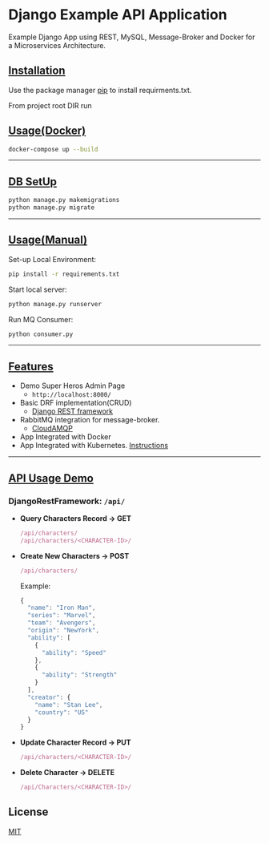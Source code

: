 # Django Example API Application

Example Django App using REST, MySQL, Message-Broker and Docker for a Microservices Architecture.

## <u>Installation</u>

Use the package manager [pip](https://pip.pypa.io/en/stable/) to install requirments.txt.

From project root DIR run

## <u>Usage(Docker)</u>

```bash
docker-compose up --build
```

---

## <u>DB SetUp</u>

```bash
python manage.py makemigrations
python manage.py migrate
```

---

## <u>Usage(Manual)</u>

Set-up Local Environment:

```bash
pip install -r requirements.txt
```

Start local server:

```bash
python manage.py runserver
```

Run MQ Consumer:

```bash
python consumer.py
```

---

## <u>Features</u>

* Demo Super Heros Admin Page
  * `http://localhost:8000/`
* Basic DRF implementation(CRUD)
  * [Django REST framework](https://www.django-rest-framework.org/)
* RabbitMQ integration for message-broker.
  * [CloudAMQP](https://www.cloudamqp.com/)
* App Integrated with Docker
* App Integrated with Kubernetes. [Instructions](k8s/README.md)

---

## <u>API Usage Demo</u>

### **DjangoRestFramework:** `/api/`

* **Query Characters Record -> GET**

  ```javascript
  /api/characters/
  /api/characters/<CHARACTER-ID>/
  ```

* **Create New Characters -> POST**

  ```JAVASCRIPT
  /api/characters/
  ```

  Example:

  ```javascript
  {
    "name": "Iron Man",
    "series": "Marvel",
    "team": "Avengers",
    "origin": "NewYork",
    "ability": [
      {
        "ability": "Speed"
      },
      {
        "ability": "Strength"
      }
    ],
    "creator": {
      "name": "Stan Lee", 
      "country": "US"
    }
  }
  ```

* **Update Character Record -> PUT**

  ```javascript
  /api/characters/<CHARACTER-ID>/
  ```
  
* **Delete Character -> DELETE**

  ```javascript
  /api/Characters/<CHARACTER-ID>/
  ```

## License

[MIT](https://choosealicense.com/licenses/mit/)